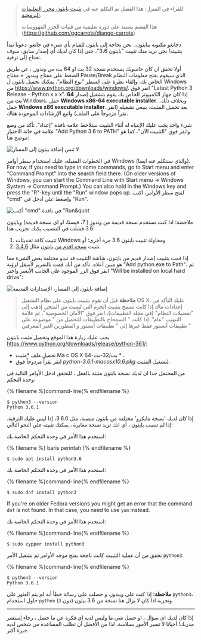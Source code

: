 > للقراء في المنزل: هذا الفصل تم التكلم عنه في [تثبيت بايثون محرر التعليمات البرمجية](https://www.youtube.com/watch?v=pVTaqzKZCdA).
> 
> هذا القسم يستند على دورة تعليمية من فتيات الجزر المهووسات (https://github.com/ggcarrots/django-carrots)

دجانغو مكتوبة ببايثون.. نحن بحاجة إلى بايثون للقيام بأي شيء في جانغو. دعونا نبدأ بتثبيته! نحن نريد منك تثبيت "بايثون 3،6"، حتى إذا كان لديك أي إصدار سابق، سوف تحتاج إلى ترقية.

<!--sec data-title="Install Python: Windows" data-id="python_windows" data-collapse=true ces-->

أولا تحقق ان كان حاسوبك يستخدم نسخة 32 بت او 64 بت من وندوز, ، عن طريق الضغط على مفتاح ويندوز + مفتاح Pause/Break الذي سيقوم بفتح معلومات النظام الخاص بك، وإلقاء نظرة على السطر "نوع النظام". يمكنك تحميل بايثون ل Windows من https://www.python.org/downloads/windows/. انقر فوق "Latest Python 3 Release - Python x.x.x". إذا كان جهاز الكمبيوتر الخاص بك يقوم بتشغيل إصدار **64 بت** من Windows، حمل **Windows x86-64 executable installer**. وبخلاف ذلك، حمل **Windows x86 executable installer**. بعد تحميل المثبت، ينبغي تشغيله (انقر نقراً مزدوجاً على الملف) واتبع الإرشادات الموجودة هناك.

شيء واحد يجب عليك الإنتباه له أثناء التثبيت ستلاحظ علامة نافذة "إعداد". تأكد من وضع علامة في خانة الاختيار "Add Python 3.6 to PATH" وانقر فوق "التثبيت الآن"، كما هو موضح هنا:

![لا تنس إضافة بيثون إلى المسار](../python_installation/images/python-installation-options.png)

في الخطوات المقبلة، عليك استخدام سطر أوامر Windows (والذي سنتكلم عنه ايضا). For now, if you need to type in some commands, go to Start menu and enter "Command Prompt" into the search field there. (On older versions of Windows, you can start the Command Line with Start menu → Windows System → Command Prompt.) You can also hold in the Windows key and press the "R"-key until the "Run" window pops up. لفتح سطر الأوامر، اكتب "cmd" وإضغط على أدخل في "Run".

![أكتب "cmd" في نافدة "Run&quot](../python_installation/images/windows-plus-r.png)

ملاحضة: اذا كنت تستخدم نسخة قديمة من وندوز ( 7، فيستا، او اي نسخة قديمة) وبايثون 3.6 فشلت في التنصيب يكنك تجريب هذا:

1. تثبيت كافة تحديثات Windows ومحاولة تثبيت بايثون 3.6 مرة أخرى؛ أو
2. تثبيت [نسخة اقدم من بايثون](https://www.python.org/downloads/windows/) مثال [3.4.6](https://www.python.org/downloads/release/python-346/).

إذا قمت بتثبيت إصدار قديم من بايثون، شاشة التثبيت قد تبدو مختلفة بعض الشيء مما هو مبين أعلاه. تأكد من أنك قمت بالتمرير لأسفل لرؤية "Add python.exe to Path"، ثم انقر فوق الزر الموجود على الجانب الأيسر واختر "Will be installed on local hard drive":

![إضافة بايثون إلى المسار، الإصدارات القديمة](../python_installation/images/add_python_to_windows_path.png)

<!--endsec-->

<!--sec data-title="Install Python: OS X" data-id="python_OSX"
data-collapse=true ces-->

> **ملاحظة** قبل أن تقوم بتثبيت بايثون على نظام التشغيل OS X، عليك التأكد من إعدادات ماك إذا كانت تسمح بتثبيت الحزم التي ليست من المتجر. إذهب إلى "تفضيلات النظام" (في مجلد التطبيقات)، انقر فوق "الأمان الخصوصية"، ثم علامة التبويب "عام". إذا كانت " السمحاح بالتطبيقات للتحميل من " موضوعة على تطبيقات أبستور فقط غيرها إلى " تطبيقات أبستور و المطورين الغير المعرفين "

يجب عليك زيارة هذا الموقع وتحميل مثبت بايثون https://www.python.org/downloads/release/python-361/:

* تحميل ملف *مثبت Ma c OS X 64-بت/32-بت * ،
* انقر نقراً مزدوجاً فوق *python-3.6.1-macosx10.6.pkg* لتشغيل المثبت.

<!--endsec-->

<!--sec data-title="Install Python: Linux" data-id="python_linux"
data-collapse=true ces-->

من المحتمل جدا ان لديك نسخة بايثون مثبتة بالفعل ، للتحقق ادخل الأوامر التالية في وحدة التحكم:

{% filename %}command-line{% endfilename %}

    $ python3 --version
    Python 3.6.1
    

إذا كان لديك 'نسخة مايكرو' مختلفة من بايثون منصبة، مثل 3.6.0، إذا ليس عليك الترقية. إذا لم تنصب بايثون ، أي انك تريد نسخة مغايرة ، يمكنك تثبيته على النحو التالي:

<!--endsec-->

<!--sec data-title="Install Python: Debian or Ubuntu" data-id="python_debian" data-collapse=true ces-->

استخدم هذا الأمر في وحدة التحكم الخاصة بك:

{% filename %} baris perintah {% endfilename %}

    $ sudo apt install python3.6
    

<!--endsec-->

<!--sec data-title="Install Python: Fedora" data-id="python_fedora"
data-collapse=true ces-->

استخدم هذا الأمر في وحدة التحكم الخاصة بك:

{% filename %}command-line{% endfilename %}

    $ sudo dnf install python3
    

If you're on older Fedora versions you might get an error that the command `dnf` is not found. In that case, you need to use `yum` instead.

<!--endsec-->

<!--sec data-title="Install Python: openSUSE" data-id="python_openSUSE"
data-collapse=true ces-->

استخدم هذا الأمر في وحدة التحكم الخاصة بك:

{% filename %}command-line{% endfilename %}

    $ sudo zypper install python3
    

<!--endsec-->

تحقق من أن عملية التثبيت كانت ناجحة بفتح موجه الأوامر ثم تشغيل الأمر `python3`:

{% filename %}command-line{% endfilename %}

    $ python3 --version
    Python 3.6.1
    

**ملاحظة:** إذا كنت على ويندوز، و حصلت على رسالة خطأ أنه لم يتم العثور على `python3`، حاول استخدام `python` (دون `3`) وتجربة اذا كان لا يزال هنا نسخة من 3.6 بيثون.

* * *

إذا كان لديك اي سؤال ، او حصل شي ما وليس لديه اي فكرة عن ما حصل ، رجاء إستشر مدربك! أحيانا لا تسير الأمور بسلاسة، لذا من الأفضل أن تطلب المساعدة من شخص لديه خبرة أكبر.